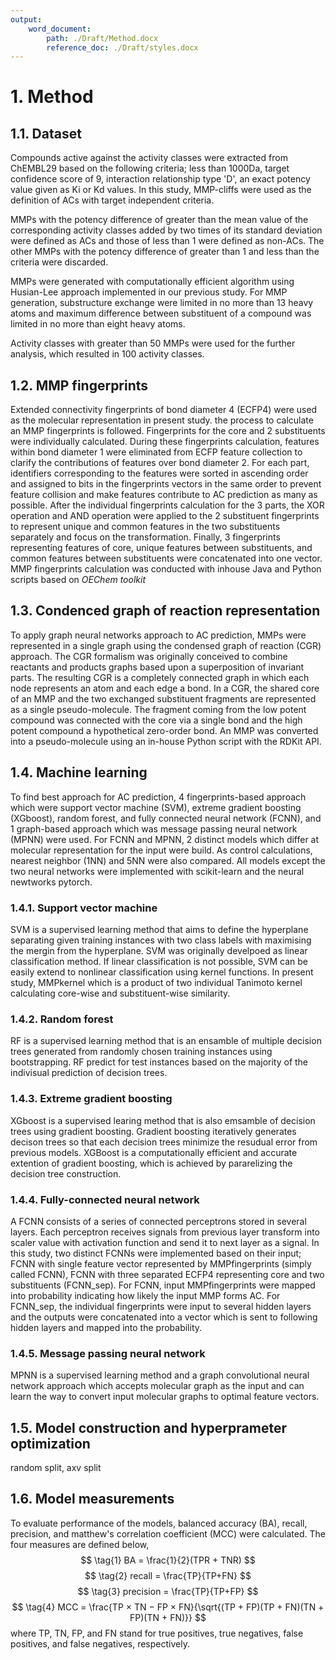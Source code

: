 ```yaml
---
output:
    word_document:
        path: ./Draft/Method.docx
        reference_doc: ./Draft/styles.docx
---
```


# 1. Method

## 1.1. Dataset
Compounds active against the activity classes were extracted from ChEMBL29 based on the following criteria; less than 1000Da, target confidence score of 9, interaction relationship type 'D', an exact potency value given as Ki or Kd values. In this study, MMP-cliffs were used as the definition of ACs with target independent criteria. 

MMPs with the potency difference of greater than the mean value of the corresponding activity classes added by two times of its standard deviation were defined as ACs and those of less than 1 were defined as non-ACs. The other MMPs with the potency difference of greater than 1 and less than the criteria were discarded.     

MMPs were generated with computationally efficient algorithm using Husian-Lee approach implemented in our previous study. For MMP generation, substructure exchange were limited in no more than 13 heavy atoms and maximum difference between substituent of a compound was limited in no more than eight heavy atoms.

Activity classes with greater than 50 MMPs were used for the further analysis, which resulted in 100 activity classes.

## 1.2. MMP fingerprints
Extended connectivity fingerprints of bond diameter 4 (ECFP4) were used as the molecular representation in present study. the process to calculate an MMP fingerprints is followed. Fingerprints for the core and 2 substituents were individually calculated. During these fingerprints calculation, features within bond diameter 1 were eliminated from ECFP feature collection to clarify the contributions of features over bond diameter 2. For each part, identifiers corresponding to the features were sorted in ascending order and assigned to bits in the fingerprints vectors in the same order to prevent feature collision and make features contribute to AC prediction as many as possible. After the individual fingerprints calculation for the 3 parts, the XOR operation and AND operation were applied to the 2 substituent fingerprints to represent unique and common features in the two substituents separately and focus on the transformation. Finally, 3 fingerprints representing features of core, unique features between substituents, and common features between substituents were concatenated into one vector. MMP fingerprints calculation was conducted with inhouse Java and Python scripts based on _OEChem toolkit_   

## 1.3. Condenced graph of reaction representation
To apply graph neural networks approach to AC prediction, MMPs were represented in a single graph using the condensed graph of reaction (CGR) approach. The CGR formalism was originally conceived to combine reactants and products graphs based upon a superposition of invariant parts. The resulting CGR is a completely connected graph in which each node represents an atom and each edge a bond. In a CGR, the shared core of an MMP and the two exchanged substituent fragments are represented as a single pseudo-molecule. The fragment coming from the low potent compound was connected with the core via a single bond and the high potent compound a hypothetical zero-order bond. An MMP was converted into a pseudo-molecule using an in-house Python script with the RDKit API. 

## 1.4. Machine learning
To find best approach for AC prediction, 4 fingerprints-based approach which were support vector machine (SVM), extreme gradient boosting (XGboost), random forest, and fully connected neural network (FCNN), and 1 graph-based approach which was message passing neural network (MPNN) were used. For FCNN and MPNN, 2 distinct models which differ at molecular representation for the input were build. As control calculations, nearest neighbor (1NN) and 5NN were also compared. All models except the two neural networks were implemented with scikit-learn and the neural newtworks pytorch.


### 1.4.1. Support vector machine
SVM is a supervised learning method that aims to define the hyperplane separating given training instances with two class labels with maximising the mergin from the hyperplane. SVM was originally develpoed as linear classification method. If linear classification is not possible, SVM can be easily extend to nonlinear classification using kernel functions. In present study, MMPkernel which is a product of two individual Tanimoto kernel calculating core-wise and substituent-wise similarity.  

### 1.4.2. Random forest
RF is a supervised learning method that is an ensamble of multiple decision trees generated from randomly chosen training instances using bootstrapping. RF predict for test instances based on the majority of the indivisual prediction of decision trees.

### 1.4.3. Extreme gradient boosting
XGboost is a supervised learing method that is also emsamble of decision trees using gradient boosting. Gradient boosting iteratively generates decison trees so that each decision trees minimize the resudual error from previous models. XGBoost is a computationally efficient and accurate extention of gradient boosting, which is achieved by pararelizing the decision tree construction.

### 1.4.4. Fully-connected neural network
A FCNN consists of a series of connected perceptrons stored in several layers. Each perceptron receives signals from previous layer transform into scaler value with activation function and send it to next layer as a signal. In this study, two distinct FCNNs were implemented based on their input; FCNN with single feature vector represented by MMPfingerprints (simply called FCNN), FCNN with three separated ECFP4 representing core and two substituents (FCNN_sep). For FCNN, input MMPfingerprints were mapped into probability indicating how likely the input MMP forms AC. For FCNN_sep, the individual fingerprints were input to several hidden layers and the outputs were concatenated into a vector which is sent to following hidden layers and mapped into the probability.  

### 1.4.5. Message passing neural network
MPNN is a supervised learning method and a graph convolutional neural network approach which accepts molecular graph as the input and can learn the way to convert input molecular graphs to optimal feature vectors. 


## 1.5. Model construction and hyperprameter optimization

random split, axv split

## 1.6. Model measurements
To evaluate performance of the models, balanced accuracy (BA), recall, precision, and matthew's correlation coefficient (MCC) were calculated. The four measures are defined below,
$$ \tag{1} BA = \frac{1}{2}(TPR + TNR) $$
$$ \tag{2} recall = \frac{TP}{TP+FN} $$
$$ \tag{3} precision = \frac{TP}{TP+FP} $$
$$ \tag{4} MCC = \frac{TP × TN − FP × FN}{\sqrt{(TP + FP)(TP + FN)(TN + FP)(TN + FN)}} $$
where TP, TN, FP, and FN stand for true positives, true negatives, false positives, and false negatives, respectively.